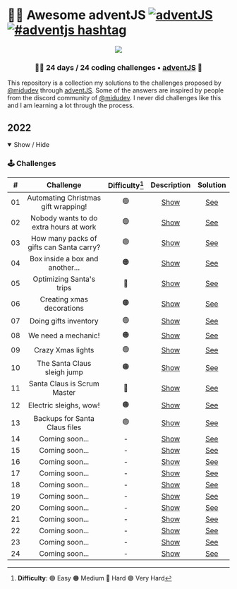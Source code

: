 # 🎅🎄 Awesome adventJS [![adventJS](https://img.shields.io/badge/adventJS-fbbf24?style=flat-square&logo=JavaScript&logoColor=000000)](https://adventjs.dev) [![#adventjs hashtag](https://img.shields.io/badge/-%23adventJS-1DA1F2?style=**flat**-square&logo=twitter&logoColor=white)](https://twitter.com/search?q=%23adventjs&src=recent_search_click&f=live)

<p align="center"> 
  <img src=https://i.imgur.com/mOUN7uE.png/>
</p>

<h3 align="center">🧑‍🚀 24 days /
24 coding challenges • <a href="https://adventjs.dev">adventJS</a> 🚀</h3>

This repository is a collection my solutions to the challenges proposed by [@midudev](https://midu.dev/) through [adventJS](https://adventjs.dev/). Some of the answers are inspired by people from the discord community of [@midudev](https://midu.dev/). I never did challenges like this and I am learning a lot through the process.


## 2022

<details open>

<summary>Show / Hide</summary>

### 🕹️ Challenges

|  #  |                Challenge                 | Difficulty[^1] |                   Description                   |                 Solution             |
| :-: | :--------------------------------------: | :------------: | :---------------------------------------------: | :----------------------------------: |
| 01  |   Automating Christmas gift wrapping!    |       🟢       | [Show](https://adventjs.dev/challenges/2022/1)  | [See](./Challenges/reto1.js) |
| 02  |  Nobody wants to do extra hours at work  |       🟢       | [Show](https://adventjs.dev/challenges/2022/2)  | [See](./Challenges/reto2.js) |
| 03  | How many packs of gifts can Santa carry? |       🟢       | [Show](https://adventjs.dev/challenges/2022/3)  | [See](./Challenges/reto3.js) |
| 04  |     Box inside a box and another...      |       🟠       | [Show](https://adventjs.dev/challenges/2022/4)  | [See](./Challenges/reto4.js) |
| 05  |         Optimizing Santa's trips         |       🔴       | [Show](https://adventjs.dev/challenges/2022/5)  | [See](./Challenges/reto5.js) |
| 06  |        Creating xmas decorations         |       🟠       | [Show](https://adventjs.dev/challenges/2022/6)  | [See](./Challenges/reto6.js) |
| 07  |          Doing gifts inventory           |       🟢       | [Show](https://adventjs.dev/challenges/2022/7)  | [See](./Challenges/reto7.js) |
| 08  |           We need a mechanic!            |       🟠       | [Show](https://adventjs.dev/challenges/2022/8)  | [See](./Challenges/reto8.js) |
| 09  |            Crazy Xmas lights             |       🟢       | [Show](https://adventjs.dev/challenges/2022/9)  | [See](./Challenges/reto9.js) |
| 10  |       The Santa Claus sleigh jump        |       🟠       | [Show](https://adventjs.dev/challenges/2022/10) | [See](./Challenges/reto10.js) |
| 11  |       Santa Claus is Scrum Master        |       🔴       | [Show](https://adventjs.dev/challenges/2022/11) | [See](./Challenges/reto11.js) |
| 12  |          Electric sleighs, wow!          |       🟠       | [Show](https://adventjs.dev/challenges/2022/12) | [See](./Challenges/reto12.js) |
| 13  |      Backups for Santa Claus files       |       🟢       | [Show](https://adventjs.dev/challenges/2022/13) | [See](./Challenges/reto13.js) |
| 14  |              Coming soon...              |       -        | [Show](https://adventjs.dev/challenges/2022/14) | [See](./Challenges/reto14.js) |
| 15  |              Coming soon...              |       -        | [Show](https://adventjs.dev/challenges/2022/15) | [See](./Challenges/reto15.js) |
| 16  |              Coming soon...              |       -        | [Show](https://adventjs.dev/challenges/2022/16) | [See](./Challenges/reto16.js) |
| 17  |              Coming soon...              |       -        | [Show](https://adventjs.dev/challenges/2022/17) | [See](./Challenges/reto17.js) |
| 18  |              Coming soon...              |       -        | [Show](https://adventjs.dev/challenges/2022/18) | [See](./Challenges/reto18.js) |
| 19  |              Coming soon...              |       -        | [Show](https://adventjs.dev/challenges/2022/19) | [See](./Challenges/reto19.js) |
| 20  |              Coming soon...              |       -        | [Show](https://adventjs.dev/challenges/2022/20) | [See](./Challenges/reto20.js) |
| 21  |              Coming soon...              |       -        | [Show](https://adventjs.dev/challenges/2022/21) | [See](./Challenges/reto21.js) |
| 22  |              Coming soon...              |       -        | [Show](https://adventjs.dev/challenges/2022/22) | [See](./Challenges/reto22.js) |
| 23  |              Coming soon...              |       -        | [Show](https://adventjs.dev/challenges/2022/23) | [See](./Challenges/reto23.js) |
| 24  |              Coming soon...              |       -        | [Show](https://adventjs.dev/challenges/2022/24) | [See](./Challenges/reto24.js) |

[^1]: **Difficulty**: 🟢 Easy 🟠 Medium 🔴 Hard 🟣 Very Hard

</details>